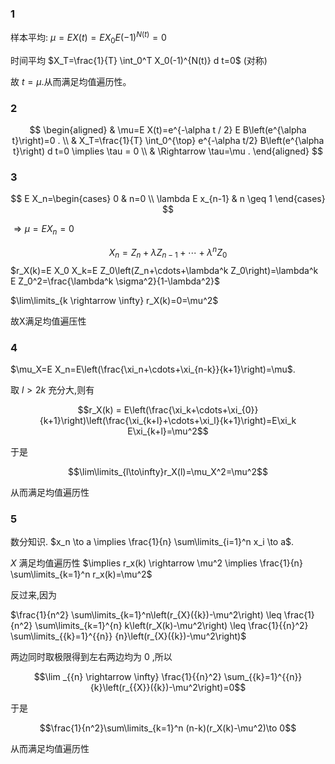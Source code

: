 ### 1 

样本平均: $\mu=E X(t)=E X_0 E(-1)^{N(t)}=0$

时间平均 $X_T=\frac{1}{T} \int_0^T X_0(-1)^{N(t)} d t=0$ (对称)

故 $t=\mu$.从而满足均值遍历性。

### 2
$$
\begin{aligned}
& \mu=E X(t)=e^{-\alpha t / 2} E B\left(e^{\alpha t}\right)=0 . \\
& X_T=\frac{1}{T} \int_0^{\top} e^{-\alpha t/2} B\left(e^{\alpha t}\right) d t=0 \implies \tau = 0 \\
& \Rightarrow \tau=\mu .
\end{aligned}
$$

### 3
$$
E X_n=\begin{cases}
0 & n=0 \\
\lambda E x_{n-1} & n \geq 1
\end{cases}
$$

$\Rightarrow \mu=E X_n=0$

$$
X_n=Z_n+\lambda Z_{n-1}+\cdots+\lambda^n Z_0
$$
$r_X(k)=E X_0 X_k=E Z_0\left(Z_n+\cdots+\lambda^k Z_0\right)=\lambda^k E Z_0^2=\frac{\lambda^k \sigma^2}{1-\lambda^2}$

$\lim\limits_{k \rightarrow \infty} r_X(k)=0=\mu^2$

故X满足均值遍压性

### 4
$\mu_X=E X_n=E\left(\frac{\xi_n+\cdots+\xi_{n-k}}{k+1}\right)=\mu$.

取 $l>2k$ 充分大,则有

$$r_X(k) = E\left(\frac{\xi_k+\cdots+\xi_{0}}{k+1}\right)\left(\frac{\xi_{k+l}+\cdots+\xi_l}{k+1}\right)=E\xi_k E\xi_{k+l}=\mu^2$$

于是

$$\lim\limits_{l\to\infty}r_X(l)=\mu_X^2=\mu^2$$

从而满足均值遍历性

### 5
数分知识. $x_n \to a \implies \frac{1}{n} \sum\limits_{i=1}^n x_i \to a$.

$X$ 满足均值遍历性 $\implies r_x(k) \rightarrow \mu^2 \implies \frac{1}{n} \sum\limits_{k=1}^n r_x(k)=\mu^2$


反过来,因为 

$\frac{1}{n^2} \sum\limits_{k=1}^n\left(r_{X}({k})-\mu^2\right) \leq \frac{1}{n^2} \sum\limits_{k=1}^{n} k\left(r_X(k)-\mu^2\right) \leq \frac{1}{{n}^2} \sum\limits_{{k}=1}^{{n}} {n}\left(r_{X}({k})-\mu^2\right)$

两边同时取极限得到左右两边均为 0 ,所以 

$$\lim _{{n} \rightarrow \infty} \frac{1}{{n}^2} \sum_{{k}=1}^{{n}} {k}\left(r_{{X}}({k})-\mu^2\right)=0$$

于是

$$\frac{1}{n^2}\sum\limits_{k=1}^n (n-k)(r_X(k)-\mu^2)\to 0$$

从而满足均值遍历性
